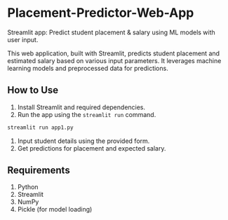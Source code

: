# Placement-Predictor-Web-App
Streamlit app: Predict student placement &amp; salary using ML models with user input.

This web application, built with Streamlit, predicts student placement and estimated salary based on various input parameters. It leverages machine learning models and preprocessed data for predictions.

## How to Use

1. Install Streamlit and required dependencies.
2. Run the app using the `streamlit run` command.

```bash
streamlit run app1.py
```

1. Input student details using the provided form.
2. Get predictions for placement and expected salary.

## Requirements
1. Python
2. Streamlit
3. NumPy
4. Pickle (for model loading)

